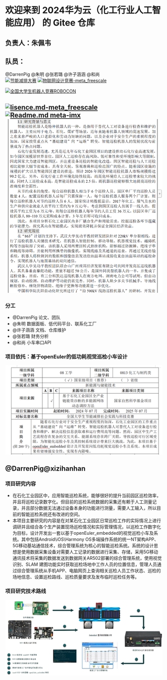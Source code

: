 # 欢迎来到 2024华为云（化工行业人工智能应用） 的 Gitee 仓库
## 负责人：朱佩韦 
## 队员：
  @DarrenPig @朱明 @张若璐 @许子涵涵  @和尚  
[![节能减排大赛](https://img.shields.io/badge/节能减排大赛-仓库-blue)](https://gitee.com/darrenpig/new_energy_coder_club/tree/master/%E8%8A%82%E8%83%BD%E5%87%8F%E6%8E%92%E5%A4%A7%E8%B5%9B%EF%BC%88Nearlink%E5%B0%8F%E8%BD%A6%E8%AE%A1%E5%88%92%EF%BC%89)         [![物联网设计竞赛-meta_freescale](https://img.shields.io/badge/物联网设计竞赛-仓库-brightgreen)](https://gitee.com/darrenpig/new_energy_coder_club/tree/master/2024%E7%89%A9%E8%81%94%E7%BD%91%E8%AE%BE%E8%AE%A1%E7%AB%9E%E8%B5%9B%EF%BC%88Huawei%E6%95%B0%E9%80%9A%EF%BC%89)

[![全国大学生机器人竞赛ROBOCON](https://img.shields.io/badge/ROBOCON竞赛-全国大学生机器人竞赛-green)](https://gitee.com/darrenpig/new_energy_coder_club/tree/master/2024%E5%85%A8%E5%9B%BD%E6%9C%BA%E5%99%A8%E4%BA%BA%E7%AB%9E%E8%B5%9B_ROBOCON)

[![lisence.md-meta_freescale](https://img.shields.io/badge/lisence.md-Markdown-violet
)](https://gitee.com/darrenpig/new_energy_coder_club/blob/master/LICENSE.md)
[![Readme.md meta-imx](https://img.shields.io/badge/Readme.md-Markdown-8A2BE2
)](https://gitee.com/darrenpig/new_energy_coder_club/blob/master/README.md)
![研究过程](../Image/1.1%E9%A1%B9%E7%9B%AE%E8%83%8C%E6%99%AF.png)
---
### 分工
-  @DarrenPig 论文、团队
-  @朱明 数据面板、低代码平台、联系化工厂
-  @许子涵涵 文档、仓库维护
-  @张若璐 财务分析
-  @和尚 小车串口API
### 项目依托：基于openEuler的低功耗视觉巡检小车设计
![输入图片说明](../Image/oeCar%E9%A1%B9%E7%9B%AE%E4%BE%9D%E6%89%98.png)

## @DarrenPig@xizihanhan


### 项目研究内容
- 在石化工业园区中，应用智能巡检系统，能够很好的提升当前园区巡检效率，并且将巡检记录数字化。但目前的巡检系统数据的采集还有赖于人工测量记录，并且部分数据无法通过设备本身的功能进行测量，需要人工输入，所以目前的智能巡检系统还有改进的空间。
- 本项目主要研究的内容是在对某石化工业园区日常巡检工作的实际情况上进行调研并且结合各个生产装置现场巡检情况和实际管理情况，以巡检工作数字化为目标，设计开发出一套以基于openEuler_embedded的视觉巡检小车及系统。其中包括Android\iOS\Harmony OS多端操作系统的统一NT架构APP、5G移动基站通信技术，综合管理系统为核心的智能巡检系统。系统的设计思想是使用数据采集设备对需要人工记录的数据进行采集、存储，采用5G移动通讯技术将采集的数据发送到数据网关AR502部署的综合管理系统，使用视觉识别、SLAM 建图功能实时获取巡检场地中工作人员的位置信息，管理人员通过综合管理系统从手机APP、电脑网页上查询相关巡检人员工作状态、巡检的场地信息、设置巡检路线、巡检质量要求及发布临时巡检任务等。

### 项目研究技术路线

![项目研究技术路线](../Image/%E9%A1%B9%E7%9B%AE%E6%8A%80%E6%9C%AF%E8%B7%AF%E7%BA%BF%E5%9B%BE.png)